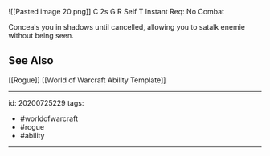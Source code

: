 ![[Pasted image 20.png]]
C 2s
G 
R Self
T Instant
Req: No Combat

Conceals you in shadows until cancelled, allowing you to satalk enemie without being seen.

## See Also
[[Rogue]]
[[World of Warcraft Ability Template]]

---

id: 20200725229
tags:
 - #worldofwarcraft
 - #rogue
 - #ability

---